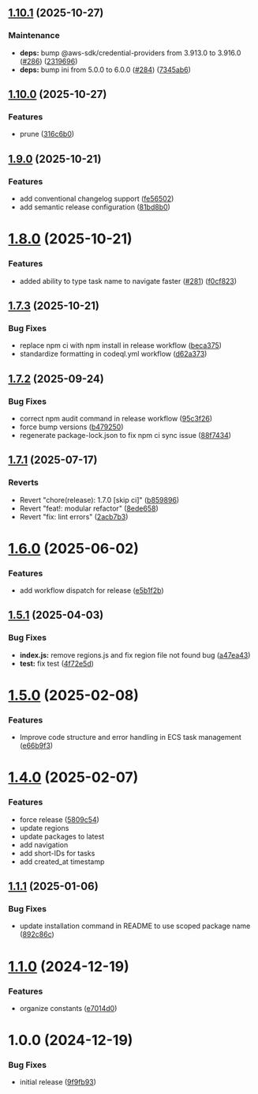 ## [1.10.1](https://github.com/SchematicHQ/taskonaut/compare/v1.10.0...v1.10.1) (2025-10-27)

### Maintenance

* **deps:** bump @aws-sdk/credential-providers from 3.913.0 to 3.916.0 ([#286](https://github.com/SchematicHQ/taskonaut/issues/286)) ([2319696](https://github.com/SchematicHQ/taskonaut/commit/23196965200c1e1d5040b139aaa96a5c236e42e7))
* **deps:** bump ini from 5.0.0 to 6.0.0 ([#284](https://github.com/SchematicHQ/taskonaut/issues/284)) ([7345ab6](https://github.com/SchematicHQ/taskonaut/commit/7345ab63b3a2f3a80ff29d1f07870c8668aa40b2))

## [1.10.0](https://github.com/SchematicHQ/taskonaut/compare/v1.9.0...v1.10.0) (2025-10-27)

### Features

- prune ([316c6b0](https://github.com/SchematicHQ/taskonaut/commit/316c6b0bda4bfcfb17effa87eccb35645637bfbb))

## [1.9.0](https://github.com/SchematicHQ/taskonaut/compare/v1.8.0...v1.9.0) (2025-10-21)

### Features

- add conventional changelog support ([fe56502](https://github.com/SchematicHQ/taskonaut/commit/fe56502d1b97eb04900c83162130877822100cfb))
- add semantic release configuration ([81bd8b0](https://github.com/SchematicHQ/taskonaut/commit/81bd8b0a401b6f63f0095ac1c07fe35df6cc7bbf))

# [1.8.0](https://github.com/schematichq/taskonaut/compare/v1.7.3...v1.8.0) (2025-10-21)

### Features

- added ability to type task name to navigate faster ([#281](https://github.com/schematichq/taskonaut/issues/281)) ([f0cf823](https://github.com/schematichq/taskonaut/commit/f0cf8236e5759deb9d916f3bca119192dcc5de82))

## [1.7.3](https://github.com/schematichq/taskonaut/compare/v1.7.2...v1.7.3) (2025-10-21)

### Bug Fixes

- replace npm ci with npm install in release workflow ([beca375](https://github.com/schematichq/taskonaut/commit/beca3755b8483485b4db34a6573e1df374ddc10b))
- standardize formatting in codeql.yml workflow ([d62a373](https://github.com/schematichq/taskonaut/commit/d62a373f13e47362e4dea4ddd0517bb862d42776))

## [1.7.2](https://github.com/schematichq/taskonaut/compare/v1.7.1...v1.7.2) (2025-09-24)

### Bug Fixes

- correct npm audit command in release workflow ([95c3f26](https://github.com/schematichq/taskonaut/commit/95c3f2642c55f70a1c65b221e59c789a0754a906))
- force bump versions ([b479250](https://github.com/schematichq/taskonaut/commit/b479250007c53e06eecbc017e11661522960140f))
- regenerate package-lock.json to fix npm ci sync issue ([88f7434](https://github.com/schematichq/taskonaut/commit/88f743473d98bf4034c6d667e81c24991f17b487))

## [1.7.1](https://github.com/schematichq/taskonaut/compare/v1.7.0...v1.7.1) (2025-07-17)

### Reverts

- Revert "chore(release): 1.7.0 [skip ci]" ([b859896](https://github.com/schematichq/taskonaut/commit/b8598961fd5201656e1d4d49567426e0f89be353))
- Revert "feat!: modular refactor" ([8ede658](https://github.com/schematichq/taskonaut/commit/8ede6580260d42752a47ff24373a647740b93747))
- Revert "fix: lint errors" ([2acb7b3](https://github.com/schematichq/taskonaut/commit/2acb7b36155444c16ea636173df698fe33dc9a1f))

# [1.6.0](https://github.com/schematichq/taskonaut/compare/v1.5.2...v1.6.0) (2025-06-02)

### Features

- add workflow dispatch for release ([e5b1f2b](https://github.com/schematichq/taskonaut/commit/e5b1f2bc2c63597fa205aea1c860e578ef50b995))

## [1.5.1](https://github.com/schematichq/taskonaut/compare/v1.5.0...v1.5.1) (2025-04-03)

### Bug Fixes

- **index.js:** remove regions.js and fix region file not found bug ([a47ea43](https://github.com/schematichq/taskonaut/commit/a47ea43c187a2b4319159d91a33ebb29789037f9))
- **test:** fix test ([4f72e5d](https://github.com/schematichq/taskonaut/commit/4f72e5d70e5e4f8f13269e210f1f6d43f9f14f0e))

# [1.5.0](https://github.com/schematichq/taskonaut/compare/v1.4.0...v1.5.0) (2025-02-08)

### Features

- Improve code structure and error handling in ECS task management ([e66b9f3](https://github.com/schematichq/taskonaut/commit/e66b9f3c6884984cfea94529952dd9429c16d021))

# [1.4.0](https://github.com/schematichq/taskonaut/compare/v1.3.0...v1.4.0) (2025-02-07)

### Features

- force release ([5809c54](https://github.com/schematichq/taskonaut/commit/5809c540e93dcc2fb22e639271b0e306f27ecd26))
- update regions
- update packages to latest
- add navigation
- add short-IDs for tasks
- add created_at timestamp

## [1.1.1](https://github.com/SchematicHQ/taskonaut/compare/v1.1.0...v1.1.1) (2025-01-06)

### Bug Fixes

- update installation command in README to use scoped package name ([892c86c](https://github.com/SchematicHQ/taskonaut/commit/892c86c319e8fe34c08c6b27f6dbf931fa24311b))

# [1.1.0](https://github.com/SchematicHQ/taskonaut/compare/v1.0.0...v1.1.0) (2024-12-19)

### Features

- organize constants ([e7014d0](https://github.com/SchematicHQ/taskonaut/commit/e7014d00e575d94057cb4ee578c273aefdc0ca33))

# 1.0.0 (2024-12-19)

### Bug Fixes

- initial release ([9f9fb93](https://github.com/SchematicHQ/taskonaut/commit/9f9fb931ea9d996d3c7df40cc7966febec9a8504))
